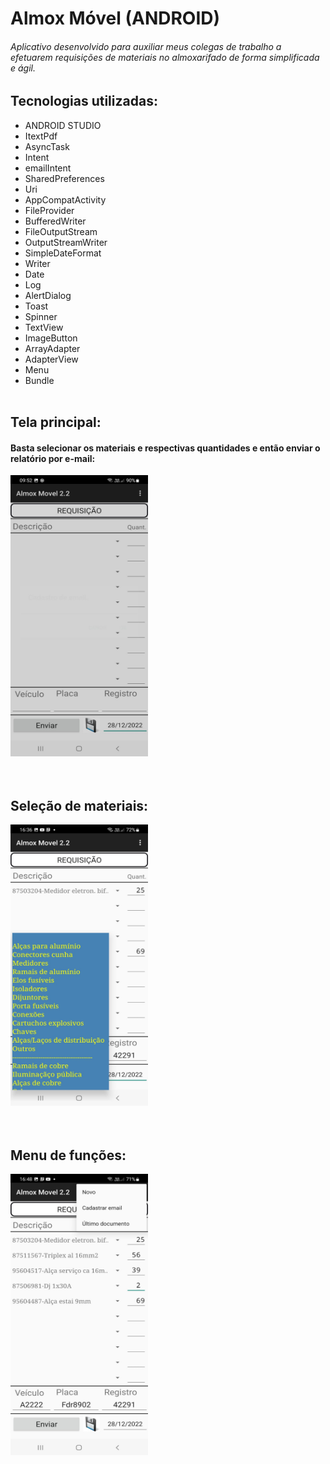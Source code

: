 # Almox Móvel (ANDROID)
###### Aplicativo desenvolvido para auxiliar meus colegas de trabalho a efetuarem requisições de materiais no almoxarifado de forma simplificada e ágil.

## Tecnologias utilizadas:
- ANDROID STUDIO
- ItextPdf
- AsyncTask
- Intent
- emailIntent
- SharedPreferences
- Uri
- AppCompatActivity
- FileProvider
- BufferedWriter
- FileOutputStream
- OutputStreamWriter
- SimpleDateFormat
- Writer
- Date
- Log
- AlertDialog
- Toast
- Spinner
- TextView
- ImageButton
- ArrayAdapter
- AdapterView
- Menu
- Bundle
<br/><br/>

## Tela principal:
#### Basta selecionar os materiais e respectivas quantidades e então enviar o relatório por e-mail:

<div>
   <img src="https://github.com/mhmatsumura/imagens/blob/f10b09e9bc2558cc3cd416b379730a2d9d6d0b85/print_almoxmovel/almoxmovel1.jpeg" title="Git" **alt="Git" width="220" height="450" />
</div>
<br/><br/>

## Seleção de materiais:

<div>
   <img src="https://github.com/mhmatsumura/imagens/blob/91bc919d76ca7011a923529690ce9ab8f2452730/print_almoxmovel/almoxmovel3.jpeg" title="Git" **alt="Git" width="220" height="450" />
</div>
<br/><br/>

## Menu de funções:

<div>
   <img src="https://github.com/mhmatsumura/imagens/blob/60d7ebcb9cdb6477811c17fb52bccaaa17bd2f17/print_almoxmovel/almox2.jpeg" title="Git" **alt="Git" width="220" height="450" />
</div>
<br/><br/>

